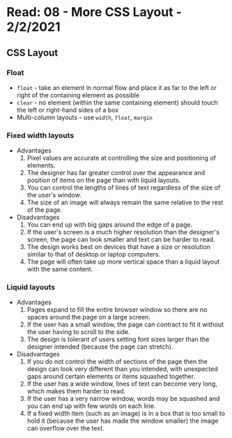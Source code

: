 # Read: 08 - More CSS Layout - 2/2/2021 

## CSS Layout 

### Float
- `float` - take an element in normal flow and place it as far to the left or right of the containing element as possible
- `clear` - no element (within the same containing element) should touch the left or right-hand sides of a box
- Multi-column layouts - use `width`, `float`, `margin`

### Fixed width layouts 

  - Advantages  
    1. Pixel values are accurate at controlling the size and positioning of elements.
    2. The designer has far greater control over the appearance and position of items on the page than with liquid layouts.
    3. You can control the lengths of lines of text regardless of the size of the user's window.
    4. The size of an image will always remain the same relative to the rest of the page.
  - Disadvantages 
    1. You can end up with big gaps around the edge of a page.
    2. If the user's screen is a much higher resolution than the designer's screen, the page can look smaller and text can be harder to read.
    3. The design works best on devices that have a size or resolution similar to that of desktop or laptop computers.
    4. The page will often take up more vertical space than a liquid layout with the same content.

### Liquid layouts  

  - Advantages 
    1. Pages expand to fill the entire browser window so there are no spaces around the page on a large screen.
    2. If the user has a small window, the page can contract to fit it without the user having to scroll to the side.
    3. The design is tolerant of users setting font sizes larger than the designer intended (because the page can stretch).
  - Disadvantages 
    1. If you do not control the width of sections of the page then the design can look very different than you intended, with unexpected gaps around certain elements or items squashed together.
    2. If the user has a wide window, lines of text can become very long, which makes them harder to read.
    3. If the user has a very narrow window, words may be squashed and you can end up with few words on each line.
    4. If a fixed width item (such as an image) is in a box that is too small to hold it (because the user has made the window smaller) the image can overflow over the text.